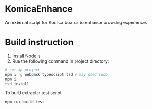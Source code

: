 # KomicaEnhance

An external script for Komica boards to enhance browsing experience.

# Build instruction

1.  Install [Node.js](https://nodejs.org/)
2.  Run the following command in project directory:

```bash
# set up project
npm i -g webpack typescript tsd # may need sudo
npm i
tsd install
```

To build extractor test script

```bash
npm run build-test
```
